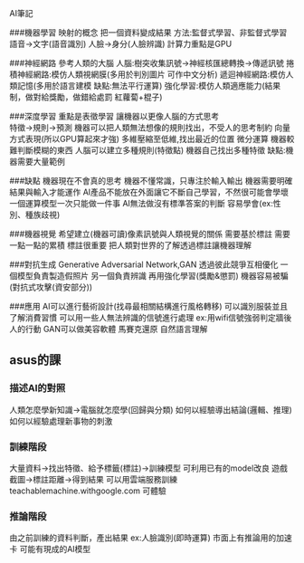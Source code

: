 AI筆記

###機器學習
映射的概念
把一個資料變成結果
方法:監督式學習、非監督式學習
語音->文字(語音識別)
人臉->身分(人臉辨識)
計算力重點是GPU

###神經網路
參考人類的大腦
人腦:樹突收集訊號->神經核匯總轉換->傳遞訊號
捲積神經網路:模仿人類視網膜(多用於判別圖片 可作中文分析)
遞迴神經網路:模仿人類記憶(多用於語言建模 缺點:無法平行運算)
強化學習:模仿人類適應能力(結果制，做對給獎勵，做錯給處罰 紅蘿蔔+棍子)

###深度學習
重點是表徵學習
讓機器以更像人腦的方式思考  
特徵->規則->預測
機器可以把人類無法想像的規則找出，不受人的思考制約
向量方式表現(所以GPU算起來才強)
多維壓縮至低維,找出最近的位置
微分運算
機器較難判斷模糊的東西
人腦可以建立多種規則(特徵點)
機器自己找出多種特徵
缺點:機器需要大量範例

###缺點
機器現在不會真的思考
機器不懂常識，只專注於輸入輸出
機器需要明確結果與輸入才能運作
AI產品不能放在外面讓它不斷自己學習，不然很可能會學壞
一個運算模型一次只能做一件事
AI無法做沒有標準答案的判斷
容易學會(ex:性別、種族歧視)

###機器視覺
希望建立(機器可讀)像素訊號與人類視覺的關係
需要基於標註
需要一點一點的累積
標註很重要
把人類對世界的了解透過標註讓機器理解

###對抗生成
Generative Adversarial Network,GAN
透過彼此競爭互相優化
一個模型負責製造假照片
另一個負責辨識
再用強化學習(獎勵&懲罰)
機器容易被騙(對抗式攻擊(資安部分))

###應用
AI可以進行藝術設計(找尋最相關結構進行風格轉移)
可以識別服裝並且了解消費習慣
可以用一些人無法辨識的信號進行處理
ex:用wifi信號強弱判定牆後人的行動
GAN可以做美容軟體
馬賽克還原
自然語言理解

## asus的課

### 描述AI的對照
人類怎麼學新知識->電腦就怎麼學(回歸與分類)
如何以經驗導出結論(邏輯、推理)
如何以經驗處理新事物的刺激

### 訓練階段
大量資料->找出特徵、給予標籤(標註)->訓練模型
可利用已有的model改良
遊戲截圖->標註距離->得到結果
可以用雲端服務訓練
teachablemachine.withgoogle.com 可體驗

### 推論階段
由之前訓練的資料判斷，產出結果
ex:人臉識別(即時運算)
市面上有推論用的加速卡
可能有現成的AI模型





















